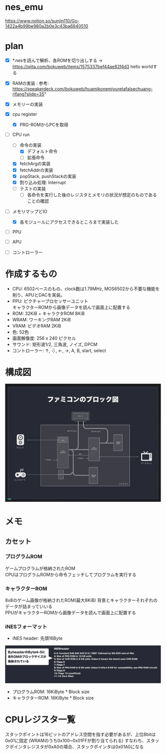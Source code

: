# nes_emu

https://www.notion.so/sunjin110/Go-1422a4b99be980a2b0e3c43ba6840510

# plan

- [x] *.nesを読んで解析、各ROMを切り出しする
-> https://qiita.com/bokuweb/items/1575337bef44ae82f4d3 hello worldする
- [x] RAMの実装 : 参考: https://speakerdeck.com/bokuweb/huamikonemiyuretafalsechuang-rifang?slide=35"
- [x] メモリーの実装
- [x] cpu register
    - [x] PRG-ROMからPCを取得
- [ ] CPU run
    - [ ] 命令の実装
        - [x] デフォルト命令
        - [ ] 拡張命令
    - [x] fetchArgの実装
    - [x] fetchAddrの実装
    - [x] popStack, pushStackの実装
    - [x] 割り込み処理: Interrupt
    - [ ] テストの実装
        - [ ] 各命令を実行した後のレジスタとメモリの状況が想定のものであることの確認
- [ ] メモリマップどIO
    - [x] 各モジュールにアクセスできるところまで実装した
- [ ] PPU
- [ ] APU
- [ ] コントローラー



# 作成するもの
- CPU: 6502ベースのもの、clock数は1.79MHz, MOS6502から不要な機能を削り、APUとDACを実装。
- PPU: ピクチャープロセッサーユニット  
    キャラクターROMから画像データを読んで画面上に配置する
- ROM: 32KiB + キャラクタROM 8KiB
- WRAM: ワーキングRAM 2KiB
- VRAM: ビデオRAM 2KiB
- 色: 52色
- 画面解像度: 256 x 240 ピクセル
- サウンド: 矩形波1/2, 三角波, ノイズ, DPCM
- コントローラー: ↑, ⇩, ←, →, A, B, start, select

# 構成図

<img src="document/architecture.png">

# メモ

## カセット

### プログラムROM
ゲームプログラムが格納されたROM  
CPUはプログラムROMから命令フェッチしてプログラムを実行する

### キャラクターROM
8x8のゲーム画像が格納されたROM(最大8KiB)
背景とキャラクターそれぞれのデータが詰まっていいる  
PPUがキャラクターROMから画像データを読んで画面上に配置する  

### iNESフォーマット
- iNES header: 先頭16Byte  

<img src="document/iNESheader.png">

- プログラムROM: 16KiByte * Block size
- キャラクターROM: 16KiByte * Block size


# CPUレジスタ一覧
スタックポイントは16ビットのアドレス空間を指す必要があるが、上位8bitは0x01に固定
(WRAMのうち0x100~0x01FFが割り当てられる)
すなわち、スタックポインタレジスタが0xA0の場合、スタックポインタは0x01A0になる

